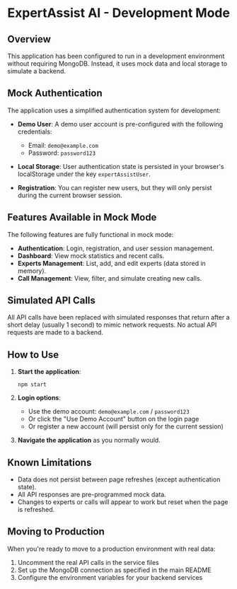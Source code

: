 # ExpertAssist AI - Development Mode

## Overview
This application has been configured to run in a development environment without requiring MongoDB. Instead, it uses mock data and local storage to simulate a backend.

## Mock Authentication
The application uses a simplified authentication system for development:

- **Demo User**: A demo user account is pre-configured with the following credentials:
  - Email: `demo@example.com`
  - Password: `password123`

- **Local Storage**: User authentication state is persisted in your browser's localStorage under the key `expertAssistUser`.

- **Registration**: You can register new users, but they will only persist during the current browser session.

## Features Available in Mock Mode

The following features are fully functional in mock mode:

- **Authentication**: Login, registration, and user session management.
- **Dashboard**: View mock statistics and recent calls.
- **Experts Management**: List, add, and edit experts (data stored in memory).
- **Call Management**: View, filter, and simulate creating new calls.

## Simulated API Calls

All API calls have been replaced with simulated responses that return after a short delay (usually 1 second) to mimic network requests. No actual API requests are made to a backend.

## How to Use

1. **Start the application**:
   ```
   npm start
   ```

2. **Login options**:
   - Use the demo account: `demo@example.com` / `password123`
   - Or click the "Use Demo Account" button on the login page
   - Or register a new account (will persist only for the current session)

3. **Navigate the application** as you normally would.

## Known Limitations

- Data does not persist between page refreshes (except authentication state).
- All API responses are pre-programmed mock data.
- Changes to experts or calls will appear to work but reset when the page is refreshed.

## Moving to Production

When you're ready to move to a production environment with real data:

1. Uncomment the real API calls in the service files
2. Set up the MongoDB connection as specified in the main README
3. Configure the environment variables for your backend services 